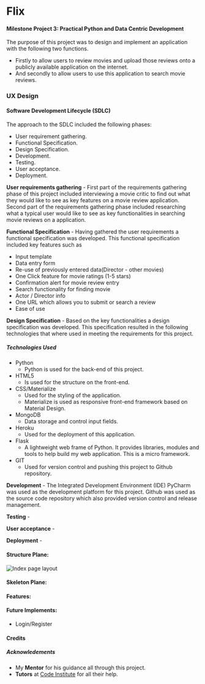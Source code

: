 # Flix
#### Milestone Project 3: Practical Python and Data Centric Development
The purpose of this project was to design and implement an application with the following two functions. 
* Firstly to allow users to review movies and upload those reviews onto a publicly available application on the internet.
* And secondly to allow users to use this application to search movie reviews.

 
### UX Design

#### Software Development Lifecycle (SDLC)
The approach to the SDLC included the following phases:
* User requirement gathering.
* Functional Specification.
* Design Specification.
* Development.
* Testing.
* User acceptance.
* Deployment.

**User requirements gathering** - First part of the requirements gathering phase of this project included interviewing a movie critic
to find out what they would like to see as key features on a movie review application. Second part of the requirements gathering 
phase included researching what a typical user would like to see as key functionalities in searching movie reviews on a 
application.

**Functional Specification** - Having gathered the user requirements a functional specification was developed.
This functional specification included key features such as 
* Input template
* Data entry form
* Re-use of previously entered data(Director - other movies)
* One Click feature for movie ratings (1-5 stars)
* Confirmation alert for movie review entry
* Search functionality for finding movie
* Actor / Director info
* One URL which allows you to submit or search a review
* Ease of use
 

**Design Specification** - Based on the key functionalities a design specification
was developed. This specification resulted in the following technologies that where used 
in meeting the requirements for this project.  
##### Technologies Used
* Python
  * Python is used for the back-end of this project.  
* HTML5
  * Is used for the structure on the front-end.
* CSS/Materialize
  * Used for the styling of the application.
  * Materialize is used as responsive front-end framework based on Material Design.
* MongoDB
  * Data storage and control input fields.
* Heroku
  * Used for the deployment of this application.
* Flask
  * A lightweight web frame of Python. It provides libraries, modules and tools to help build my web application. This is a micro framework.
* GIT
  * Used for version control and pushing this project to Github repository.

**Development** - The Integrated Development Environment (IDE) PyCharm was used as the development platform for this project.
Github was used as the source code repository which also provided version control and release management.    
 
**Testing** -
 
**User acceptance** - 
 
**Deployment** - 
#### Structure Plane:
![Index page layout](../images/flix-index.png)
#### Skeleton Plane:

#### Features:

#### Future Implements:
* Login/Register 

#### Credits

##### Acknowledements
* My **Mentor** for his guidance all through this project.
* **Tutors** at [Code Institute](https://codeinstitute.net/) for all their help.